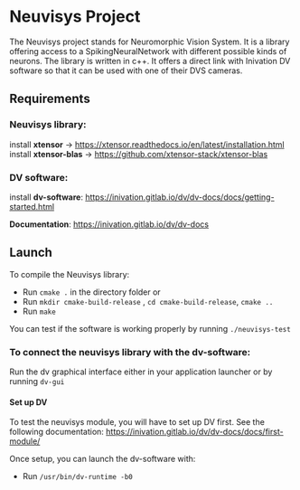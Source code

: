 # Neuvisys Project

The Neuvisys project stands for Neuromorphic Vision System. It is a library offering access to a SpikingNeuralNetwork with different possible kinds of neurons.
The library is written in c++.
It offers a direct link with Inivation DV software so that it can be used with one of their DVS cameras.

## Requirements

### Neuvisys library:
install **xtensor** -> https://xtensor.readthedocs.io/en/latest/installation.html
install **xtensor-blas** -> https://github.com/xtensor-stack/xtensor-blas
### DV software:
install **dv-software**: https://inivation.gitlab.io/dv/dv-docs/docs/getting-started.html

**Documentation**: https://inivation.gitlab.io/dv/dv-docs

## Launch

To compile the Neuvisys library:
- Run ``cmake .`` in the directory folder
or
- Run ``mkdir cmake-build-release`` , ``cd cmake-build-release``, ``cmake ..``
- Run ``make``

You can test if the software is working properly by running ``./neuvisys-test``
### To connect the neuvisys library with the dv-software:
Run the dv graphical interface either in your application launcher or by running ``dv-gui``
#### Set up DV

To test the neuvisys module, you will have to set up DV first. See the following documentation: https://inivation.gitlab.io/dv/dv-docs/docs/first-module/

Once setup, you can launch the dv-software with:
- Run ``/usr/bin/dv-runtime -b0``

